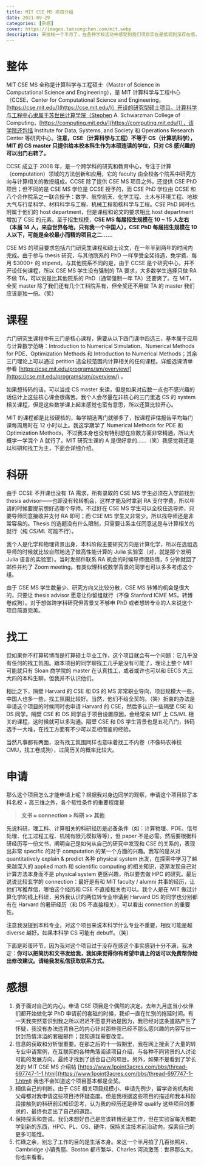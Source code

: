 ```yaml
---
title: MIT CSE MS 项目介绍
date: 2021-09-29
categories: [杂感]
cover: https://images.tansongchen.com/mit.webp
description: 来技校一个半月了，在各种学校活动中感受到我们项目实在是低调到没存在感，于是来发帖宣传一波，希望有更多人可以了解这个项目。
---
```


# 整体

MIT CSE MS 全称是计算科学与工程硕士（Master of Science in Computational Science and Engineering），是 MIT 计算科学与工程中心（CCSE，Center for Computational Science and Engineering，[https://cse.mit.edu/](https://cse.mit.edu/)）开设的研究型硕士项目。计算科学与工程中心隶属于苏世民计算学院（Stephen A. Schwarzman College of Computing，[https://computing.mit.edu/](https://computing.mit.edu/)），该学院还包括 Institute for Data, Systems, and Society 和 Operations Research Center 等研究中心。**注意，CSE（计算科学与工程）不等于 CS（计算机科学），MIT 的 CS master 只提供给本校本科生作为本硕连读的学位，只对 CS 感兴趣的可以出门右转了。**

CCSE 成立于 2008 年，是一个跨学科的研究和教育中心，专注于计算（computation）领域的方法创新和应用，它的 faculty 由全校各个院系中研究方向与计算相关的教授组成。CCSE 除了提供 CSE MS 项目之外，还提供 CSE PhD 项目；但不同的是 CSE MS 学位是 CCSE 授予的，而 CSE PhD 学位由 CCSE 和八个合作院系之一联合授予：数学、航空航天、化学工程、土木与环境工程、地球大气与行星科学、材料科学与工程、机械工程和核科学与工程。CSE PhD 同时也附属于他们的 host department，但是课程和论文的要求相比 host department 增加了 CSE 的元素。至于招生规模，**CSE MS 每届招生规模在 10 ~ 15 人左右（本届 14 人，来自世界各地，只有我一个中国人），CSE PhD 每届招生规模在 10 人以下，可能是全校最小而精的项目之二……**

CSE MS 的项目要求包括六门研究生课程和硕士论文，在一年半到两年的时间内完成。由于参与 thesis 研究，与其他院系的 PhD 一样享受全奖待遇，免学费、每月 $3000+ 的 stipend。与其他院系不同的是，由于 CCSE 是个研究中心，并不开设任何课程，所以 CSE MS 学生没有强制的 TA 要求，大多数学生选择只做 RA 不做 TA，可以说是比其他院系的 PhD（通常强制一年 TA）还要爽了。在 MIT，全奖 master 除了我们还有几个工科院系有，但全奖还不用做 TA 的 master 我们应该是独一份。（笑）

# 课程

六门研究生课程中有三门是核心课程，需要从以下四门课中四选三，基本属于应用与计算数学范畴：Introduction to Numerical Simulation、Numerical Methods for PDE、Optimization Methods 和 Introduction to Numerical Methods；其余三门理论上可以通过 petition 选全校范围内计算相关的任何课程。详细选课清单参看 [https://cse.mit.edu/programs/sm/overview/](https://cse.mit.edu/programs/sm/overview/) 。

如果想转码的话，可以当成 CS master 来读，但是如果对应数一点也不感兴趣的话估计上这些核心课会很痛苦。我个人会尽量在非核心的三门里选 CS 的 system 相关课程，但是这些数学课上起来感觉也蛮有意思，所以还算比较开心。

MIT 的课程都是比较硬核的，每学期选两门就够多了，按课程评估报告平均每门课每周用时在 12 小时以上。我这学期学了 Numerical Methods for PDE 和 Optimization Methods，不过我本身也没有特别想在应数方面非常精通，所以大概学一学混个 A 就行了。MIT 研究生课的 A 是很好拿的……（笑）我感觉我还是以科研和找工为主，下面会详细介绍。

# 科研

由于 CCSE 不开课也没有 TA 需求，所有录取的 CSE MS 学生必须在入学前找到 thesis advisor——也即没有轮转机会，这样才能及时拿到 RA 支付学费，所以申请的时候要提前想好选哪个导师。不过好在 CSE MS 学生可以全校任选导师，只要导师同意接收并支付 RA 即可；而 CSE MS 学生又非常少。所以找导师还是非常容易的。Thesis 的选题没有什么限制，只需要让系主任同意这是与计算相关的就行（纯 CS/ML 可能不行）。

我个人是化学和物理背景出身，本科阶段主要研究方向是计算化学，所以在选组选导师的时候就比较自然地选了做高性能计算的 Julia 实验室（对，就是那个发明 Julia 语言的实验室）。当时发邮件联系 RA 机会的时候导师很热情，5 分钟就回了邮件并约了 Zoom meeting。有类似理科或数学背景的同学也可以多多考虑这个组。

由于 CSE MS 学生数量少、研究方向又比较分散，CSE MS 转博的机会是很大的，只要让 thesis advisor 愿意让你留组就行（不像 Stanford ICME MS，转博卷成狗）。对于想做跨学科研究但背景又不够申 PhD 或者想转专业的人来说这个项目简直完美。

# 找工

但如果你不打算转博而是打算硕士毕业工作，这个项目就会有一个问题：它几乎没有任何的找工氛围。跟本项目的同学聊找工几乎是没有可能了，理论上整个 MIT 可能就只有 Sloan 商学院的 master 在认真找工，或者或许也可以和 EECS 大三大四的本科生聊，但我并不认识他们。

相比之下，隔壁 Harvard 的 CSE 和 DS 的 MS 非常职业导向，项目规模大一些，中国人也多一些，找工氛围比较好。当然，他们不给全奖的。（笑）折衷的办法是申请这个项目的时候同时也申请 Harvard 的 CSE，然后多认识一些隔壁 CSE 和 DS 同学。隔壁 CSE 和 DS 同学由于项目设置原因，会经常来 MIT 上 CS/ML 相关的课程，这时候就可以多沟通。隔壁 CSE 和 DS 学生背景也是五花八门，转码选手一大堆，在找工方面有不少可以互相借鉴的经验。

当然凡事都有两面，没有找工氛围同样也意味着找工不内卷（不像码农神校 CMU，找工卷成狗），过简历关的概率比较大。

# 申请

那么这个项目怎么才能申请上呢？根据我对身边同学的观察，申请这个项目除了本科名校 + 高三维之外，各个软性条件的重要程度是

> **文书 ≈ connection > 科研 >> 其他**

先说科研，理工科、计算相关的科研经历是必备条件（如：计算物理、PDE、信号处理、化工过程工程、机械有限元模拟等等），但 paper 不是必需。然后要根据科研经历写一份文书，阐明自己是如何从自己的研究中发现和 CSE 的关系的，表现出非常 specific 的对于 computation 的某一个方面的兴趣。我写的是从对 quantitatively explain & predict 各种 physical system 出发，在探索中学习了越来越深入的 applied math 和 scientific computing 的相关知识，逐渐发现自己对计算方法本身而不是 physical system 更感兴趣，所以要去做 HPC 的研究。最后说说比较玄学的 connection：最好是有和 MIT faculty / alumni 共事的经历，让他们写推荐信，哪怕这个经历和 CSE 不直接相关也可以。我个人是在 MIT 做过计算化学的线上科研，另外我认识的两位转专业申请到 Harvard DS 的同学也分别都有在 Harvard 的暑研经历（和 DS 不直接相关），可以看出 connection 的重要性。

注意我没提到本科专业，对这个项目来说本科学什么专业不重要，相反可能是越 diverse 越好。如果本科学 CS 可能有 debuff。（笑）

下面是彩蛋环节，因为我对这个项目过于没存在感这个事实感到十分不满，我决定：**你可以把简历和文书发给我，我如果觉得你有希望申请上的话可以免费帮你给出修改建议。请给我发私信获取联系方式。**

# 感想

1. 勇于面对自己的内心。申请 CSE 项目是个偶然的决定。去年九月底当小伙伴们都开始做化学 PhD 申请前的套磁的时候，我却一直在忙别的拖延时间。有一天我突然意识到我之所以迟迟不愿意开始是因为，我已经对这条道路产生了怀疑，我没有办法违背自己的内心针对那些我已经不那么感兴趣的内容写出一封封热情洋溢的套磁邮件；我知道我需要改变。
2. 信息的获取和分析很重要。在那之后的十一假期里，我在网上搜索了大量的转专业申请案例，在互联网的各种角落阅读项目介绍，与各种不同背景的人讨论可能的发展方向，最终才找到了适合自己的项目。另外，如果不是看到了学长发的 MIT CSE MS 介绍帖 [https://www.1point3acres.com/bbs/thread-697747-1-1.html](https://www.1point3acres.com/bbs/thread-697747-1-1.html) 我也不会知道这个项目基本都是全奖。
3. 相信自己的判断。由于 CSE 相关项目规模小、申请先例少，留学咨询机构和父母都对我申请这些项目持怀疑态度。但是我根据这些项目的描述和我本科阶段接触到的科研前沿知识思考，认为我的经历还是非常 qualify 这些项目的要求的，最终也走出了自己的道路。
4. 保持探索和尝试。我仍未想好自己是应该转博还是工作，但在实验室每天都能学到新的东西，HPC、PL、OS、硬件，保持关注技术前沿动向，探索自己的更多可能性。
5. 忙碌之余，别忘了工作的目的是生活本身。来这一个半月拍了几百张照片，Cambridge 小镇秀丽、Boston 都市繁华、Charles 河流激荡：世界那么大，你也来看看。
